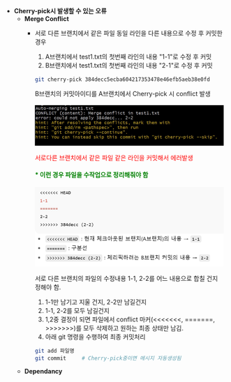 - **Cherry-pick시 발생할 수 있는 오류**
   - **Merge Conflict**
      - 서로 다른 브랜치에서 같은 파일 동일 라인을 다른 내용으로 수정 후 커밋한 경우 
        1. A브랜치에서 test1.txt의 첫번째 라인의 내용 "1-1"로 수정 후 커밋
        2. B브랜치에서 test1.txt의 첫번째 라인의 내용 "2-1"로 수정 후 커밋
        ```bash
        git cherry-pick 384decc5ecba604217353478e46efb5aeb38e0fd
        ```
        B브랜치의 커밋아이디를 A브랜치에서 Cherry-pick 시 conflict 발생    
        <br>
         ![샘플 이미지](images/cherrypick_err.jpg)  

        <font color=red>서로다른 브랜치에서 같은 파일 같은 라인을 커밋해서 에러발생 </font>
        <br>

        #### <font color=green> * 이런 경우 파일을 수작업으로 정리해줘야 함</font>
         ![샘플 이미지](images/cherrypick_err_text.jpg) 
         
         서로 다른 브랜치의 파일의 수정내용 
          1-1, 2-2를 어느 내용으로 합칠 건지 정해야 함.
          <br>
          1. 1-1만 남기고 지울 건지, 2-2만 남길건지 
          2. 1-1, 2-2를 모두 남길건지
          3. 1,2중 결정이 되면
             파일에서 conflict 마커(<<<<<<<, =======, >>>>>>>)를 모두 삭제하고 원하는 최종 상태만 남김.
          4. 아래 git 명령을 수행하여 최종 커밋처리
          ```bash
          git add 파일명
          git commit     # Cherry-pick중이면 메시지 자동생성됨
          ```   
    - **Dependancy**      